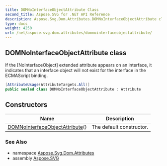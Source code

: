 ```yaml
---
title: DOMNoInterfaceObjectAttribute Class
second_title: Aspose.SVG for .NET API Reference
description: Aspose.Svg.Dom.Attributes.DOMNoInterfaceObjectAttribute class. If the NoInterfaceObject extended attribute appears on an interface it indicates that an interface object will not exist for the interface in the ECMAScript binding
type: docs
weight: 4250
url: /net/aspose.svg.dom.attributes/domnointerfaceobjectattribute/
---
```

## DOMNoInterfaceObjectAttribute class

If the [NoInterfaceObject] extended attribute appears on an interface, it indicates that an interface object will not exist for the interface in the ECMAScript binding.

```csharp
[AttributeUsage(AttributeTargets.All)]
public sealed class DOMNoInterfaceObjectAttribute : Attribute
```

## Constructors

| Name | Description |
| --- | --- |
| [DOMNoInterfaceObjectAttribute](domnointerfaceobjectattribute/)() | The default constructor. |

### See Also

* namespace [Aspose.Svg.Dom.Attributes](../../aspose.svg.dom.attributes/)
* assembly [Aspose.SVG](../../)
